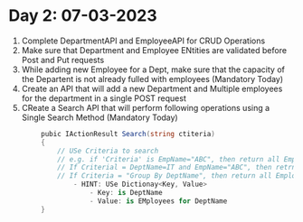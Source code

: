 # Day 2: 07-03-2023
1. Complete DepartmentAPI and EmployeeAPI for CRUD Operations
2. Make sure that Department and Employee ENtities are validated before Post and Put requests
3. While adding new Employee for a Dept, make sure that the capacity of the Departent is not already fulled with employees (Mandatory Today)
4. Create an API that will add a new Department and Multiple employees for the department in a single POST request
5. CReate a Search API that will perform following operations using a Single Search Method (Mandatory Today)
```` csharp
		pubic IActionResult Search(string ctiteria)
		{
			// USe Criteria to search
			// e.g. if 'Criteria' is EmpName="ABC", then return all Employees having name starts with ABC
			// If Criterial = DeptName=IT and EmpName="ABC", then retrn all employees from IT Department having name starts with ABC
			// If Criteria = "Group By DeptName", then return all Employees group by DeptNAme
				- HINT: USe Dictionay<Key, Value>
					- Key: is DeptName
					- Value: is EMployees for DeptName
		}
````